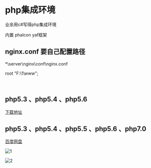 # php集成环境

  业余用c#写得php集成环境

  内置 phalcon yaf框架

  ## nginx.conf 要自己配置路径
  
  *\server\nginx\conf\nginx.conf
 
  root   "F:\1\www";

  
## php5.3 、php5.4 、php5.6

[下载地址](https://share.weiyun.com/ffc3be37439c36681d097bc9ebf08e7e) 


## php5.3 、php5.4 、php5.5 、php5.6 、php7.0

[百度网盘](http://pan.baidu.com/s/1mhSBZq4) 


![1](http://b389.photo.store.qq.com/psb?/V14SCHEg0Zq4JL/RuVc6sxT1F*jCKPVOIL2aMyhjejnc6rQKDDtkWCzmJI!/c/dIUBAAAAAAAA&bo=PgE1AT4BNQEDACU!&rf=mood_app)

![2](http://b389.photo.store.qq.com/psb?/V14SCHEg0Zq4JL/92yuV*HGsJyc3WMSHgrHnxnLAUln8v4H2fN3MwPdDhQ!/c/dIUBAAAAAAAA&bo=XAFFAVwBRQEDACU!)
